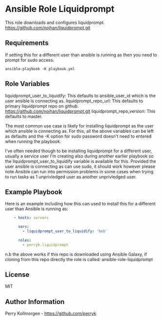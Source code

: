 Ansible Role Liquidprompt
=========

This role downloads and configures liquidprompt.
https://github.com/nojhan/liquidprompt.git

Requirements
------------

If setting this for a different user than ansible is running as then you need to prompt for sudo access.

```ansible-playbook -K playbook.yml```


Role Variables
--------------

liquidprompt_user_to_liquidify: This defaults to ansible_user_id which is the user ansible is connecting as.
liquidprompt_repo_url:  This defaults to primary liquidprompt repo on github. https://github.com/nojhan/liquidprompt.git
liquidprompt_repo_version: This defaults to master.


The most common use case is likely for installing liquidprompt as the user which ansible is connecting as. For this, all the above variables can be left as defaults and the -K option for sudo password doesn't need to entered when running the playbook.

I've often needed though to be installing liquidprompt for a different user, usually a service user I'm creating also during another earlier playbook so the liquidprompt_user_to_liquidify variable is available for this. Provided the user ansible is connecting as can use sudo, it should work however please note Ansible can run into permission problems in some cases when trying to run tasks as 1 unprivledged user as another unprivledged user. 


Example Playbook
----------------

Here is an example including how this can used to install this for a different user than Ansible is running as:

```yml
    - hosts: servers

      vars:
        - liquidprompt_user_to_liquidify: 'bob'
      
      roles:
        - perryk.liquidprompt
```

n.b the above works if this repo is downloaded using Ansible Galaxy, if cloning from this repo directly the role is called: ansible-role-liquidprompt

License
-------

MIT

Author Information
------------------

Perry Kollmorgen - https://github.com/perryk
